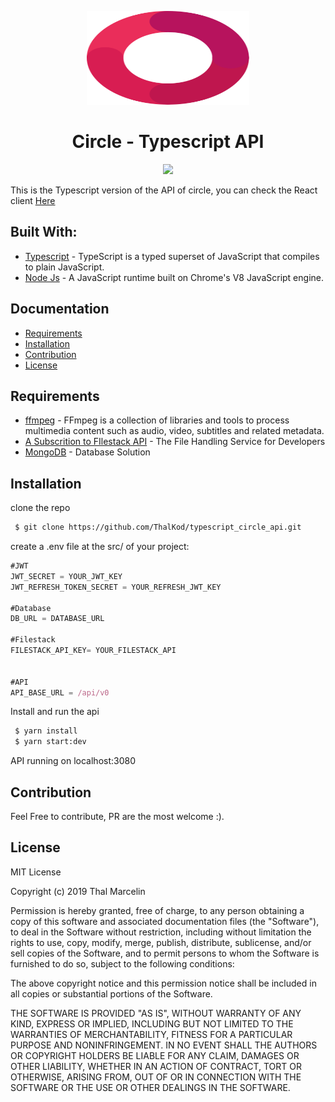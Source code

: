 <p align="center">
  <img width="260" height="150" src="https://github.com/ThalKod/react_video_sharing/blob/master/src/assets/images/logo.svg">
 <h1 align="center">Circle - Typescript API</h1>

 <p align="center">
 <a href="https://opensource.org/licenses/MIT"><img src="https://img.shields.io/badge/License-MIT-yellow.svg"/></a>
 </p>
 
 This is the Typescript version of the API of circle, you can check the React client [Here](https://github.com/ThalKod/react_video_sharing)
</p>

## Built With:
* [Typescript](https://www.typescriptlang.org/) - TypeScript is a typed superset of JavaScript that compiles to plain JavaScript.
* [Node Js](https://nodejs.org/en/) - A JavaScript runtime built on Chrome's V8 JavaScript engine.

## Documentation
* [Requirements](#requirements) 
* [Installation](#installation)
* [Contribution](#contribution)
* [License](#license)


## Requirements
* [ffmpeg](https://ffmpeg.org/) - FFmpeg is a collection of libraries and tools to process multimedia content such as audio, video, subtitles and related metadata.
* [A Subscrition to FIlestack API](https://www.filestack.com/) - The File Handling Service for Developers
* [MongoDB](https://www.mongodb.com/) - Database Solution

## Installation

clone the repo
```bash
 $ git clone https://github.com/ThalKod/typescript_circle_api.git
```

create a .env file at the src/ of your project: 
```js
#JWT
JWT_SECRET = YOUR_JWT_KEY
JWT_REFRESH_TOKEN_SECRET = YOUR_REFRESH_JWT_KEY

#Database
DB_URL = DATABASE_URL

#Filestack
FILESTACK_API_KEY= YOUR_FILESTACK_API


#API
API_BASE_URL = /api/v0
```
Install and run the api
```bash
 $ yarn install
 $ yarn start:dev
```
API running on localhost:3080

## Contribution

Feel Free to contribute, PR are the most welcome :).

## License
MIT License

Copyright (c) 2019 Thal Marcelin

Permission is hereby granted, free of charge, to any person obtaining a copy
of this software and associated documentation files (the "Software"), to deal
in the Software without restriction, including without limitation the rights
to use, copy, modify, merge, publish, distribute, sublicense, and/or sell
copies of the Software, and to permit persons to whom the Software is
furnished to do so, subject to the following conditions:

The above copyright notice and this permission notice shall be included in all
copies or substantial portions of the Software.

THE SOFTWARE IS PROVIDED "AS IS", WITHOUT WARRANTY OF ANY KIND, EXPRESS OR
IMPLIED, INCLUDING BUT NOT LIMITED TO THE WARRANTIES OF MERCHANTABILITY,
FITNESS FOR A PARTICULAR PURPOSE AND NONINFRINGEMENT. IN NO EVENT SHALL THE
AUTHORS OR COPYRIGHT HOLDERS BE LIABLE FOR ANY CLAIM, DAMAGES OR OTHER
LIABILITY, WHETHER IN AN ACTION OF CONTRACT, TORT OR OTHERWISE, ARISING FROM,
OUT OF OR IN CONNECTION WITH THE SOFTWARE OR THE USE OR OTHER DEALINGS IN THE
SOFTWARE.
